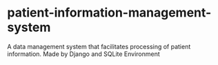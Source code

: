 # patient-information-management-system
A data management system that facilitates processing of patient information. Made by Django and SQLite Environment
